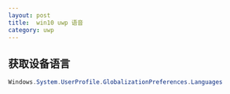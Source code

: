 ```yaml
---
layout: post
title:  win10 uwp 语音 
category: uwp 
---
```



## 获取设备语言

```csharp
Windows.System.UserProfile.GlobalizationPreferences.Languages
```

